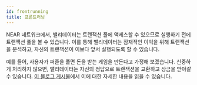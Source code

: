 ```yaml
---
id: frontrunning
title: 프론트러닝
---
```


NEAR 네트워크에서, 밸리데이터는 트랜잭션 풀에 액세스할 수 있으므로 실행하기 전에 트랜잭션 풀을 볼 수 있습니다. 이를 통해 밸리데이터는 잠재적인 이익을 위해 트랜잭션을 분석하고, 자신의 트랜잭션이 이보다 앞서 실행되도록 할 수 있습니다.

예를 들어, 사용자가 퍼즐을 풀면 돈을 받는 게임을 만든다고 가정해 보겠습니다. 신중하게 처리하지 않으면, 밸리데이터는 자신의 정답으로 트랜잭션을 교환하고 상금을 받아갈 수 있습니다. [이 블로그 게시물](https://www.paradigm.xyz/2020/08/ethereum-is-a-dark-forest)에서 이에 대한 자세한 내용을 읽을 수 있습니다.
